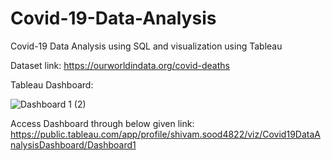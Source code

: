 # Covid-19-Data-Analysis
Covid-19 Data Analysis using SQL and visualization using Tableau

Dataset link: https://ourworldindata.org/covid-deaths

Tableau Dashboard:

![Dashboard 1 (2)](https://user-images.githubusercontent.com/59047279/168466669-fbcf4048-64fa-4f10-ae3f-9c1ee83a3ae3.png)


Access Dashboard through below given link:
https://public.tableau.com/app/profile/shivam.sood4822/viz/Covid19DataAnalysisDashboard/Dashboard1
